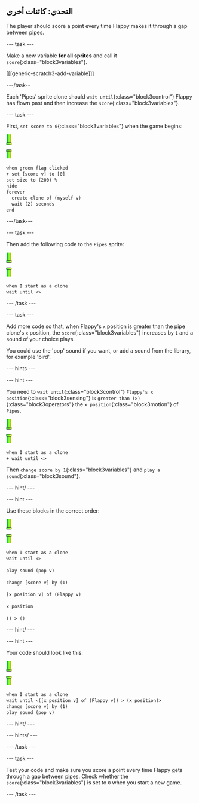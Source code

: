 ## التحدي: كائنات أخرى

The player should score a point every time Flappy makes it through a gap between pipes.

\--- task \---

Make a new variable **for all sprites** and call it `score`{:class="block3variables"}.

[[[generic-scratch3-add-variable]]]

\---/task--

Each 'Pipes' sprite clone should `wait until`{:class="block3control"} Flappy has flown past and then increase the `score`{:class="block3variables"}.

\--- task \---

First, `set score to 0`{:class="block3variables"} when the game begins:

![pipes sprite](images/pipes-sprite.png)

```blocks3
when green flag clicked
+ set [score v] to [0]
set size to (200) %
hide
forever 
  create clone of (myself v)
  wait (2) seconds
end
```

\---/task\---

\--- task \---

Then add the following code to the `Pipes` sprite:

![pipes sprite](images/pipes-sprite.png)

```blocks3
when I start as a clone
wait until <>
```

\--- /task \---

\--- task \---

Add more code so that, when Flappy's `x` position is greater than the pipe clone's `x` position, the `score`{:class="block3variables"} increases by `1` and a sound of your choice plays.

You could use the 'pop' sound if you want, or add a sound from the library, for example 'bird'.

\--- hints \---

\--- hint \---

You need to `wait until`{:class="block3control"} `Flappy's x position`{:class="block3sensing"} is `greater than (>)`{:class="block3operators"} the `x position`{:class="block3motion"} of `Pipes`.

![pipes sprite](images/pipes-sprite.png)

```blocks3
when I start as a clone
+ wait until <>
```

Then `change score by 1`{:class="block3variables"} and `play a sound`{:class="block3sound"}.

\--- hint/ \---

\--- hint \---

Use these blocks in the correct order:

![pipes sprite](images/pipes-sprite.png)

```blocks3
when I start as a clone
wait until <>

play sound (pop v)

change [score v] by (1)

[x position v] of (Flappy v)

x position

() > ()
```

\--- hint/ \---

\--- hint \---

Your code should look like this:

![pipes sprite](images/pipes-sprite.png)

```blocks3
when I start as a clone
wait until <([x position v] of (Flappy v)) > (x position)>
change [score v] by (1)
play sound (pop v)
```

\--- hint/ \---

\--- hints/ \---

\--- /task \---

\--- task \---

Test your code and make sure you score a point every time Flappy gets through a gap between pipes. Check whether the `score`{:class="block3variables"} is set to `0` when you start a new game.

\--- /task \---